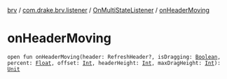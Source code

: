 [brv](../../index.md) / [com.drake.brv.listener](../index.md) / [OnMultiStateListener](index.md) / [onHeaderMoving](./on-header-moving.md)

# onHeaderMoving

`open fun onHeaderMoving(header: RefreshHeader?, isDragging: `[`Boolean`](https://kotlinlang.org/api/latest/jvm/stdlib/kotlin/-boolean/index.html)`, percent: `[`Float`](https://kotlinlang.org/api/latest/jvm/stdlib/kotlin/-float/index.html)`, offset: `[`Int`](https://kotlinlang.org/api/latest/jvm/stdlib/kotlin/-int/index.html)`, headerHeight: `[`Int`](https://kotlinlang.org/api/latest/jvm/stdlib/kotlin/-int/index.html)`, maxDragHeight: `[`Int`](https://kotlinlang.org/api/latest/jvm/stdlib/kotlin/-int/index.html)`): `[`Unit`](https://kotlinlang.org/api/latest/jvm/stdlib/kotlin/-unit/index.html)
